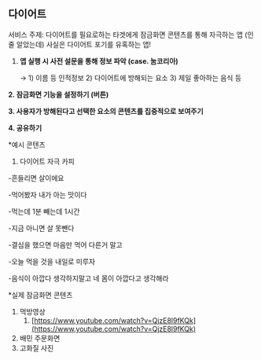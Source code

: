 ## 다이어트

서비스 주제: 다이어트를 필요로하는 타겟에게 잠금화면 콘텐츠를 통해 자극하는 앱 (인 줄 알았는데) 사실은 다이어트 포기를 유혹하는 앱!

1. **앱 실행 시 사전 설문을 통해 정보 파악 (case. 눔코리아)**

   → 1) 이름 등 인적정보 2) 다이어트에 방해되는 요소 3) 제일 좋아하는 음식 등

 **2. 잠금화면 기능을 설정하기 (버튼)**

 **3. 사용자가 방해된다고 선택한 요소의 콘텐츠를 집중적으로 보여주기**

 **4. 공유하기**

*예시 콘텐츠

1. 다이어트 자극 카피

-흔들리면 살이에요

-먹어봤자 내가 아는 맛이다

-먹는데 1분 빼는데 1시간

-지금 아니면 살 못뺀다

-결심을 했으면 마음만 먹어 다른거 말고

-오늘 먹을 것을 내일로 미루자

-음식이 아깝다 생각하지말고 네 몸이 아깝다고 생각해라

*실제 잠금화면 콘텐츠

1. 먹방영상
    1. [https://www.youtube.com/watch?v=QjzE8l9fKQk](https://www.youtube.com/watch?v=QjzE8l9fKQk)
2. 배민 주문화면
3. 고화질 사진
